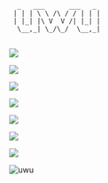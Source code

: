 ```
  _   ___      ___   _ 
 | | | \ \ /\ / / | | |
 | |_| |\ V  V /| |_| |
  \__,_| \_/\_/  \__,_|
                       
```

![](https://booru.hibiki.dev/static/uwu1.png)

![](https://booru.hibiki.dev/static/uwu2.png)

![](https://booru.hibiki.dev/static/uwu3.png)

![](https://booru.hibiki.dev/static/uwu4.png)

![](https://booru.hibiki.dev/static/uwu5.png)

![](https://booru.hibiki.dev/static/uwu6.png)

![](https://booru.hibiki.dev/static/uwu7.png)

![uwu](https://booru.hibiki.dev/static/assets/p2.png "uwu")
